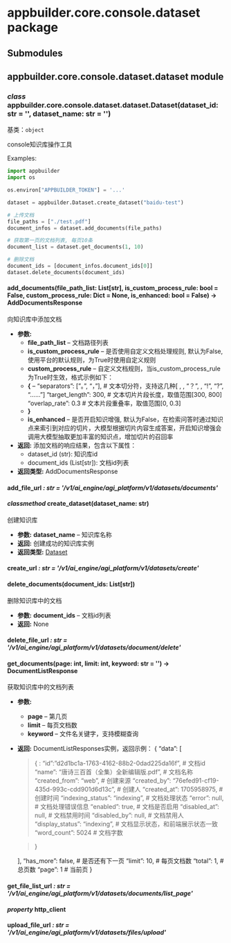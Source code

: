 # appbuilder.core.console.dataset package

## Submodules

## appbuilder.core.console.dataset.dataset module

### *class* appbuilder.core.console.dataset.dataset.Dataset(dataset_id: str = '', dataset_name: str = '')

基类：`object`

console知识库操作工具

Examples:

```python
import appbuilder
import os

os.environ["APPBUILDER_TOKEN"] = '...'

dataset = appbuilder.Dataset.create_dataset("baidu-test")

# 上传文档
file_paths = ["./test.pdf"]
document_infos = dataset.add_documents(file_paths)

# 获取第一页的文档列表, 每页10条
document_list = dataset.get_documents(1, 10)

# 删除文档
document_ids = [document_infos.document_ids[0]]
dataset.delete_documents(document_ids)
```

#### add_documents(file_path_list: List[str], is_custom_process_rule: bool = False, custom_process_rule: Dict = None, is_enhanced: bool = False) → AddDocumentsResponse

向知识库中添加文档

* **参数:**
  * **file_path_list** – 文档路径列表
  * **is_custom_process_rule** – 是否使用自定义文档处理规则, 默认为False, 使用平台的默认规则，为True时使用自定义规则
  * **custom_process_rule** – 自定义文档规则，当is_custom_process_rule为True时生效，格式示例如下：
  * **{** – “separators”: [”。”, “，”],    # 文本切分符，支持这几种[ , , “？”, , “!”, “?”, “……”]
    “target_length”: 300,         # 文本切片片段长度，取值范围[300, 800]
    “overlap_rate”: 0.3           # 文本片段重叠率，取值范围[0, 0.3]
  * **}**
  * **is_enhanced** – 是否开启知识增强, 默认为False，在检索问答时通过知识点来索引到对应的切片，大模型根据切片内容生成答案，开启知识增强会调用大模型抽取更加丰富的知识点，增加切片的召回率
* **返回:**
  添加文档的响应结果，包含以下属性：
  - dataset_id (str): 知识库id
  - document_ids (List[str]): 文档id列表
* **返回类型:**
  AddDocumentsResponse

#### add_file_url *: str* *= '/v1/ai_engine/agi_platform/v1/datasets/documents'*

#### *classmethod* create_dataset(dataset_name: str)

创建知识库

* **参数:**
  **dataset_name** – 知识库名称
* **返回:**
  创建成功的知识库实例
* **返回类型:**
  [Dataset](#appbuilder.core.console.dataset.dataset.Dataset)

#### create_url *: str* *= '/v1/ai_engine/agi_platform/v1/datasets/create'*

#### delete_documents(document_ids: List[str])

删除知识库中的文档

* **参数:**
  **document_ids** – 文档id列表
* **返回:**
  None

#### delete_file_url *: str* *= '/v1/ai_engine/agi_platform/v1/datasets/document/delete'*

#### get_documents(page: int, limit: int, keyword: str = '') → DocumentListResponse

获取知识库中的文档列表

* **参数:**
  * **page** – 第几页
  * **limit** – 每页文档数
  * **keyword** – 文件名关键字，支持模糊查询
* **返回:**
  DocumentListResponses实例，返回示例：
  {
  “data”: [
  > {
  > : “id”:”d2d1bc1a-1763-4162-88b2-0dad225da16f”, # 文档id
  >   “name”: “唐诗三百首（全集）全新编辑版.pdf”, # 文档名称
  >   “created_from”: “web”, # 创建来源
  >   “created_by”: “76efed91-cf19-435d-993c-cdd901d6d13c”, # 创建人
  >   “created_at”: 1705958975, # 创建时间
  >   “indexing_status”: “indexing”, # 文档处理状态
  >   “error”: null, # 文档处理错误信息
  >   “enabled”: true, # 文档是否启用
  >   “disabled_at”: null, # 文档禁用时间
  >   “disabled_by”: null, # 文档禁用人
  >   “display_status”: “indexing”, # 文档显示状态，和前端展示状态一致
  >   “word_count”: 5024 # 文档字数

  > }

  ],
  “has_more”: false, # 是否还有下一页
  “limit”: 10, # 每页文档数
  “total”: 1, # 总页数
  “page”: 1 # 当前页
  }

#### get_file_list_url *: str* *= '/v1/ai_engine/agi_platform/v1/datasets/documents/list_page'*

#### *property* http_client

#### upload_file_url *: str* *= '/v1/ai_engine/agi_platform/v1/datasets/files/upload'*
